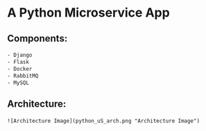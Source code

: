 # A Python Microservice App

## Components:
    - Django
    - Flask
    - Docker
    - RabbitMQ
    - MySQL

## Architecture:
    ![Architecture Image](python_uS_arch.png "Architecture Image")    
